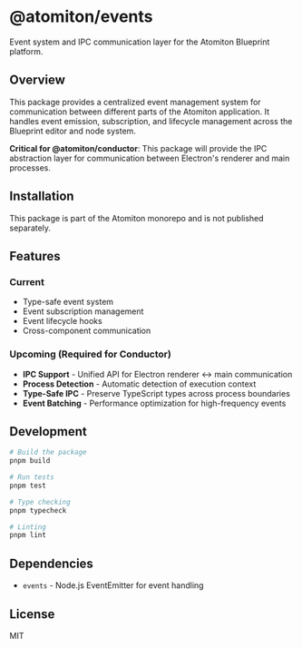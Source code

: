 # @atomiton/events

Event system and IPC communication layer for the Atomiton Blueprint platform.

## Overview

This package provides a centralized event management system for communication between different parts of the Atomiton application. It handles event emission, subscription, and lifecycle management across the Blueprint editor and node system.

**Critical for @atomiton/conductor**: This package will provide the IPC abstraction layer for communication between Electron's renderer and main processes.

## Installation

This package is part of the Atomiton monorepo and is not published separately.

## Features

### Current

- Type-safe event system
- Event subscription management
- Event lifecycle hooks
- Cross-component communication

### Upcoming (Required for Conductor)

- **IPC Support** - Unified API for Electron renderer ↔ main communication
- **Process Detection** - Automatic detection of execution context
- **Type-Safe IPC** - Preserve TypeScript types across process boundaries
- **Event Batching** - Performance optimization for high-frequency events

## Development

```bash
# Build the package
pnpm build

# Run tests
pnpm test

# Type checking
pnpm typecheck

# Linting
pnpm lint
```

## Dependencies

- `events` - Node.js EventEmitter for event handling

## License

MIT
